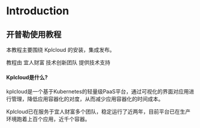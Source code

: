 # Introduction

## 开普勒使用教程

本教程主要围绕 Kplcloud 的安装，集成发布。

教程由 宜人财富 技术创新团队 提供技术支持

#### Kplcloud是什么?

kplcloud是一个基于Kubernetes的轻量级PaaS平台，通过可视化的界面对应用进行管理，降低应用容器化的对度，从而减少应用容器化的时间成本。

Kplcloud已在服务于宜人财富多个团队，稳定运行了近两年，目前平台已在生产环境跑着上百个应用，近千个容器。  


